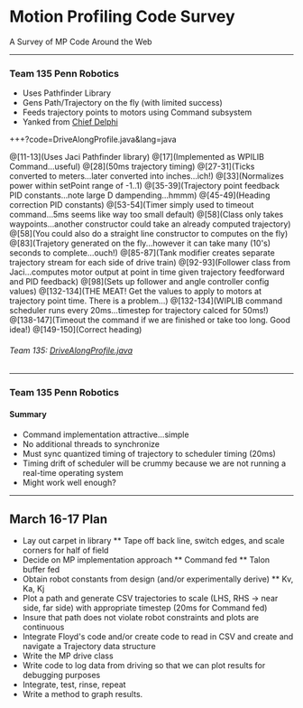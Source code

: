 # Motion Profiling Code Survey 

A Survey of MP Code Around the Web

---

### Team 135 Penn Robotics

* Uses Pathfinder Library
* Gens Path/Trajectory on the fly (with limited success)
* Feeds trajectory points to motors using Command subsystem
* Yanked from [Chief Delphi](https://www.chiefdelphi.com/forums/showthread.php?p=1745136 "Robot Code Never Starts")

+++?code=DriveAlongProfile.java&lang=java

@[11-13](Uses Jaci Pathfinder library)
@[17](Implemented as WPILIB Command...useful)
@[28](50ms trajectory timing)
@[27-31](Ticks converted to meters...later converted into inches...ich!)
@[33](Normalizes power within setPoint range of -1..1)
@[35-39](Trajectory point feedback PID constants...note large D dampending...hmmm)
@[45-49](Heading correction PID constants)
@[53-54](Timer simply used to timeout command...5ms seems like way too small default)
@[58](Class only takes waypoints...another constructor could take an already computed trajectory)
@[58](You could also do a straight line constructor to computes on the fly)
@[83](Trajetory generated on the fly...however it can take many (10's) seconds to complete...ouch!)
@[85-87](Tank modifier creates separate trajectory stream for each side of drive train)
@[92-93](Follower class from Jaci...computes motor output at point in time given trajectory feedforward and PID feedback)
@[98](Sets up follower and angle controller config values)
@[132-134](THE MEAT! Get the values to apply to motors at trajectory point time.  There is a problem...)
@[132-134](WIPLIB command scheduler runs every 20ms...timestep for trajectory calced for 50ms!)
@[138-147](Timeout the command if we are finished or take too long.  Good idea!)
@[149-150](Correct heading)

###### Team 135: [DriveAlongProfile.java](https://github.com/Team997Coders/MPNotes/blob/master/DriveAlongProfile.java)

---

### Team 135 Penn Robotics
#### Summary

* Command implementation attractive...simple
* No additional threads to synchronize
* Must sync quantized timing of trajectory to scheduler timing (20ms)
* Timing drift of scheduler will be crummy because we are not running a real-time operating system
* Might work well enough?

---

## March 16-17 Plan 

* Lay out carpet in library
** Tape off back line, switch edges, and scale corners for half of field
* Decide on MP implementation approach
** Command fed
** Talon buffer fed
* Obtain robot constants from design (and/or experimentally derive)
** Kv, Ka, Kj
* Plot a path and generate CSV trajectories to scale (LHS, RHS -> near side, far side) with appropriate timestep (20ms for Command fed)
* Insure that path does not violate robot constraints and plots are continuous
* Integrate Floyd's code and/or create code to read in CSV and create and navigate a Trajectory data structure
* Write the MP drive class
* Write code to log data from driving so that we can plot results for debugging purposes
* Integrate, test, rinse, repeat
* Write a method to graph results.
